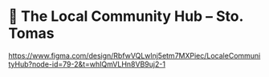 # 🧭 The Local Community Hub – Sto. Tomas

https://www.figma.com/design/RbfwVQLwlnj5etm7MXPiec/LocaleCommunityHub?node-id=79-2&t=whIQmVLHn8VB9uj2-1
